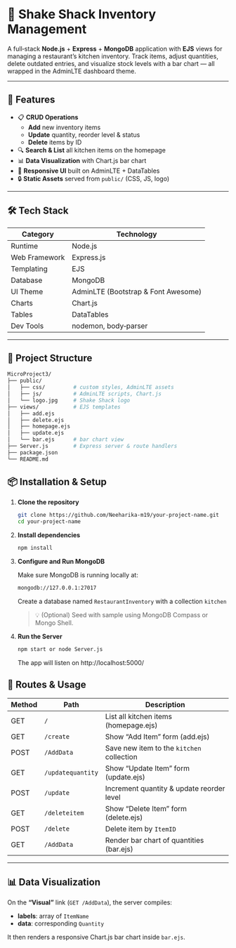 # 🍔 Shake Shack Inventory Management

A full‑stack **Node.js** + **Express** + **MongoDB** application with **EJS** views for managing a restaurant’s kitchen inventory. Track items, adjust quantities, delete outdated entries, and visualize stock levels with a bar chart — all wrapped in the AdminLTE dashboard theme.

---

## 🚀 Features

- 📋 **CRUD Operations**  
  - **Add** new inventory items  
  - **Update** quantity, reorder level & status  
  - **Delete** items by ID  
- 🔍 **Search & List** all kitchen items on the homepage  
- 📊 **Data Visualization** with Chart.js bar chart  
- 🎨 **Responsive UI** built on AdminLTE + DataTables  
- 🔒 **Static Assets** served from `public/` (CSS, JS, logo)  

---

## 🛠️ Tech Stack

| Category     | Technology                             |
|-------------|-----------------------------------------|
| Runtime      | Node.js                                 |
| Web Framework| Express.js                              |
| Templating   | EJS                                     |
| Database     | MongoDB                                 |
| UI Theme     | AdminLTE (Bootstrap & Font Awesome)     |
| Charts       | Chart.js                                |
| Tables       | DataTables                              |
| Dev Tools    | nodemon, body‑parser                    |

---

## 📁 Project Structure

```bash
MicroProject3/
├── public/  
│   ├── css/         # custom styles, AdminLTE assets  
│   ├── js/          # AdminLTE scripts, Chart.js  
│   └── logo.jpg     # Shake Shack logo  
├── views/           # EJS templates  
│   ├── add.ejs  
│   ├── delete.ejs  
│   ├── homepage.ejs  
│   ├── update.ejs  
│   └── bar.ejs      # bar chart view  
├── Server.js        # Express server & route handlers  
├── package.json  
└── README.md

```

## 📦 Installation & Setup

1. **Clone the repository**

    ```bash
    git clone https://github.com/Neeharika-m19/your-project-name.git
    cd your-project-name
    ```

2. **Install dependencies**

    ```bash
    npm install
    ```

3. **Configure and Run MongoDB**

    Make sure MongoDB is running locally at:

    ```bash
    mongodb://127.0.0.1:27017
    ```

    Create a database named `RestaurantInventory` with a collection `kitchen`

    > 💡 (Optional) Seed with sample using MongoDB Compass or Mongo Shell.

4. **Run the Server**

    ```bash
    npm start or node Server.js
    ```
    The app will listen on http://localhost:5000/
## 📡 Routes & Usage

| Method | Path              | Description                                 |
|--------|-------------------|---------------------------------------------|
| GET    | `/`               | List all kitchen items (homepage.ejs)       |
| GET    | `/create`         | Show “Add Item” form (add.ejs)              |
| POST   | `/AddData`        | Save new item to the `kitchen` collection   |
| GET    | `/updatequantity` | Show “Update Item” form (update.ejs)        |
| POST   | `/update`         | Increment quantity & update reorder level   |
| GET    | `/deleteitem`     | Show “Delete Item” form (delete.ejs)        |
| POST   | `/delete`         | Delete item by `ItemID`                     |
| GET    | `/AddData`        | Render bar chart of quantities (bar.ejs)    |

---

## 📊 Data Visualization

On the **“Visual”** link (`GET /AddData`), the server compiles:

- **labels**: array of `ItemName`  
- **data**: corresponding `Quantity`

It then renders a responsive Chart.js bar chart inside `bar.ejs`.
